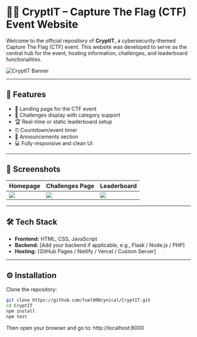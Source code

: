 # 🕵️‍♂️ CryptIT – Capture The Flag (CTF) Event Website

Welcome to the official repository of **CryptIT**, a cybersecurity-themed Capture The Flag (CTF) event. This website was developed to serve as the central hub for the event, hosting information, challenges, and leaderboard functionalities.

![CryptIT Banner](./assets/images/banner-placeholder.png)

---

## 🚀 Features

- 🔐 Landing page for the CTF event
- 🧩 Challenges display with category support
- 🏆 Real-time or static leaderboard setup
- ⏰ Countdown/event timer
- 📢 Announcements section
- 💻 Fully responsive and clean UI

---

## 📸 Screenshots

| Homepage | Challenges Page | Leaderboard |
|---------|------------------|-------------|
| ![](./assets/images/home-placeholder.png) | ![](./assets/images/challenges-placeholder.png) | ![](./assets/images/leaderboard-placeholder.png) |

---

## 🛠️ Tech Stack

- **Frontend:** HTML, CSS, JavaScript
- **Backend:** [Add your backend if applicable, e.g., Flask / Node.js / PHP]
- **Hosting:** [GitHub Pages / Netlify / Vercel / Custom Server]

---

## ⚙️ Installation

Clone the repository:

```bash
git clone https://github.com/fuel000cynical/CryptIT.git
cd CryptIT
npm install
npm test
```

Then open your browser and go to:
http://localhost:8000
